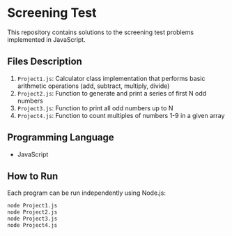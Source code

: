 # Screening Test

This repository contains solutions to the screening test problems implemented in JavaScript.

## Files Description

1. `Project1.js`: Calculator class implementation that performs basic arithmetic operations (add, subtract, multiply, divide)
2. `Project2.js`: Function to generate and print a series of first N odd numbers
3. `Project3.js`: Function to print all odd numbers up to N
4. `Project4.js`: Function to count multiples of numbers 1-9 in a given array

## Programming Language
- JavaScript

## How to Run
Each program can be run independently using Node.js:
```bash
node Project1.js
node Project2.js
node Project3.js
node Project4.js
```